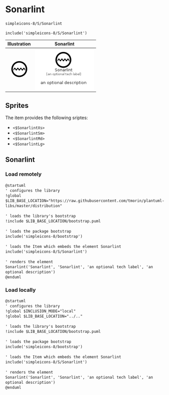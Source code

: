 # Sonarlint


```text
simpleicons-8/S/Sonarlint
```

```text
include('simpleicons-8/S/Sonarlint')
```



| Illustration | Sonarlint |
| :---: | :---: |
| ![illustration for Illustration](../../simpleicons-8/S/Sonarlint.png) | ![illustration for Sonarlint](../../simpleicons-8/S/Sonarlint.Local.png) |



## Sprites
The item provides the following sriptes:

- `<$SonarlintXs>`
- `<$SonarlintSm>`
- `<$SonarlintMd>`
- `<$SonarlintLg>`





## Sonarlint

### Load remotely
```plantuml
@startuml
' configures the library
!global $LIB_BASE_LOCATION="https://raw.githubusercontent.com/tmorin/plantuml-libs/master/distribution"

' loads the library's bootstrap
!include $LIB_BASE_LOCATION/bootstrap.puml

' loads the package bootstrap
include('simpleicons-8/bootstrap')

' loads the Item which embeds the element Sonarlint
include('simpleicons-8/S/Sonarlint')

' renders the element
Sonarlint('Sonarlint', 'Sonarlint', 'an optional tech label', 'an optional description')
@enduml
```

### Load locally
```plantuml
@startuml
' configures the library
!global $INCLUSION_MODE="local"
!global $LIB_BASE_LOCATION="../.."

' loads the library's bootstrap
!include $LIB_BASE_LOCATION/bootstrap.puml

' loads the package bootstrap
include('simpleicons-8/bootstrap')

' loads the Item which embeds the element Sonarlint
include('simpleicons-8/S/Sonarlint')

' renders the element
Sonarlint('Sonarlint', 'Sonarlint', 'an optional tech label', 'an optional description')
@enduml
```

